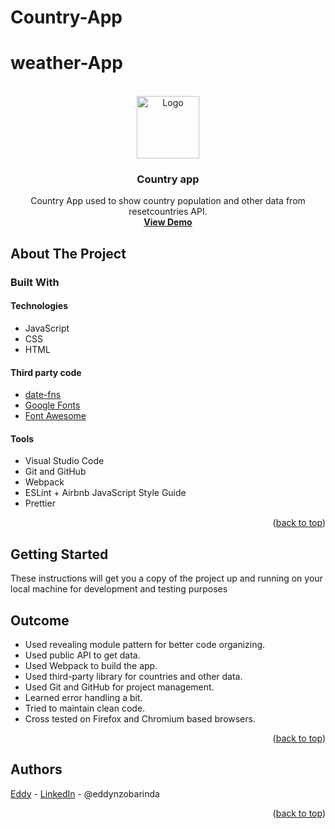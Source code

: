 # Country-App

# weather-App

<div id="top"></div>

<!-- PROJECT LOGO -->
<br />

<div align="center">
   <a href="#">
    <img src="https://api-ninjas.com/" alt="Logo" width="100" height="100">
   </a>

<h3 align="center">Country app</h3>

  <p align="center">
    Country App used to show country population and other data from resetcountries API.
    <br />
    <a href="https://eddy-dashner.github.io/Country-App/"><strong>View Demo</strong></a>
  </p>
</div>



<!-- ABOUT THE PROJECT -->
## About The Project



### Built With

#### Technologies

* JavaScript
* CSS
* HTML

#### Third party code

* [date-fns](https://date-fns.org/)
* [Google Fonts](https://fonts.google.com/)
* [Font Awesome](https://fontawesome.com/)

#### Tools

* Visual Studio Code
* Git and GitHub
* Webpack
* ESLint + Airbnb JavaScript Style Guide
* Prettier

<p align="right">(<a href="#top">back to top</a>)</p>



<!-- GETTING STARTED -->
## Getting Started

These instructions will get you a copy of the project up and running on your local machine for development and testing purposes

<!-- OUTCOME -->
## Outcome

* Used revealing module pattern for better code organizing.
* Used public API to get data.
* Used Webpack to build the app.
* Used third-party library for countries and other data.
* Used Git and GitHub for project management.
* Learned error handling a bit.
* Tried to maintain clean code.
* Cross tested on Firefox and Chromium based browsers.

<p align="right">(<a href="#top">back to top</a>)</p>



<!-- AUTHORS -->
## Authors

[Eddy](https://github.com/Eddy-dashner) - [LinkedIn]() - @eddynzobarinda

<p align="right">(<a href="#top">back to top</a>)</p>




